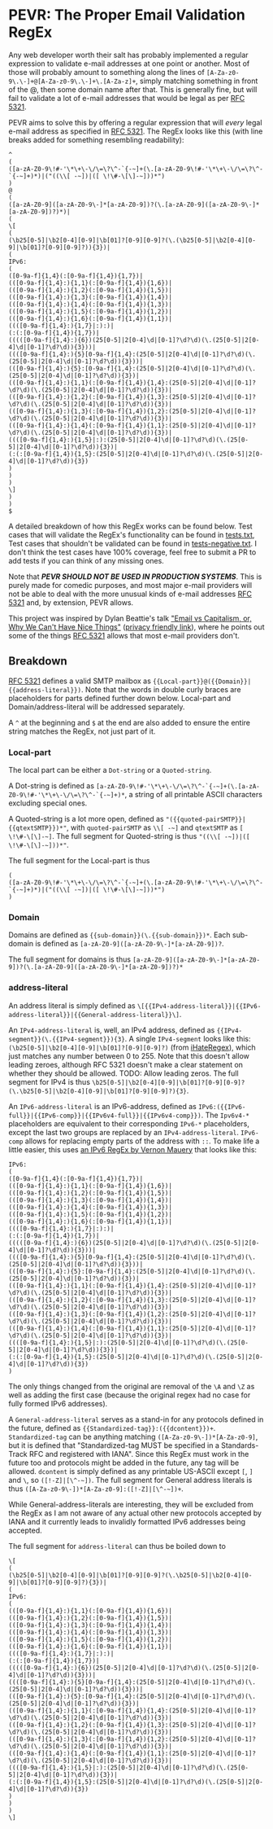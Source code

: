 # PEVR: The Proper Email Validation RegEx

Any web developer worth their salt has probably implemented a regular expression to validate e-mail addresses at one point or another. Most of those will probably amount to something along the lines of ``[A-Za-z0-9\.\-]+@[A-Za-z0-9\.\-]+\.[A-Za-z]+``, simply matching something in front of the @, then some domain name after that. This is generally fine, but will fail to validate a lot of e-mail addresses that would be legal as per [RFC 5321](https://www.rfc-editor.org/rfc/rfc5321.html#section-4.1.2).

PEVR aims to solve this by offering a regular expression that will *every* legal e-mail address as specified in [RFC 5321](https://www.rfc-editor.org/rfc/rfc5321.html#section-4.1.2). The RegEx looks like this (with line breaks added for something resembling readability):

```regex
^
(
([a-zA-Z0-9\!#-'\*\+\-\/\=\?\^-`{-~]+(\.[a-zA-Z0-9\!#-'\*\+\-\/\=\?\^-`{-~]+)*)|("((\\[ -~])|([ \!\#-\[\]-~]))*")
)
@
(
([a-zA-Z0-9]([a-zA-Z0-9\-]*[a-zA-Z0-9])?(\.[a-zA-Z0-9]([a-zA-Z0-9\-]*[a-zA-Z0-9])?)*)|
(
\[
(
(\b25[0-5]|\b2[0-4][0-9]|\b[01]?[0-9][0-9]?(\.(\b25[0-5]|\b2[0-4][0-9]|\b[01]?[0-9][0-9]?)){3})|
(
IPv6:
(
([0-9a-f]{1,4}(:[0-9a-f]{1,4}){1,7})|
(([0-9a-f]{1,4}:){1,1}(:[0-9a-f]{1,4}){1,6})|
(([0-9a-f]{1,4}:){1,2}(:[0-9a-f]{1,4}){1,5})|
(([0-9a-f]{1,4}:){1,3}(:[0-9a-f]{1,4}){1,4})|
(([0-9a-f]{1,4}:){1,4}(:[0-9a-f]{1,4}){1,3})|
(([0-9a-f]{1,4}:){1,5}(:[0-9a-f]{1,4}){1,2})|
(([0-9a-f]{1,4}:){1,6}(:[0-9a-f]{1,4}){1,1})|
((([0-9a-f]{1,4}:){1,7}|:):)|
(:(:[0-9a-f]{1,4}){1,7})|
(((([0-9a-f]{1,4}:){6})(25[0-5]|2[0-4]\d|[0-1]?\d?\d)(\.(25[0-5]|2[0-4]\d|[0-1]?\d?\d)){3}))|
((([0-9a-f]{1,4}:){5}[0-9a-f]{1,4}:(25[0-5]|2[0-4]\d|[0-1]?\d?\d)(\.(25[0-5]|2[0-4]\d|[0-1]?\d?\d)){3}))|
(([0-9a-f]{1,4}:){5}:[0-9a-f]{1,4}:(25[0-5]|2[0-4]\d|[0-1]?\d?\d)(\.(25[0-5]|2[0-4]\d|[0-1]?\d?\d)){3})|
(([0-9a-f]{1,4}:){1,1}(:[0-9a-f]{1,4}){1,4}:(25[0-5]|2[0-4]\d|[0-1]?\d?\d)(\.(25[0-5]|2[0-4]\d|[0-1]?\d?\d)){3})|
(([0-9a-f]{1,4}:){1,2}(:[0-9a-f]{1,4}){1,3}:(25[0-5]|2[0-4]\d|[0-1]?\d?\d)(\.(25[0-5]|2[0-4]\d|[0-1]?\d?\d)){3})|
(([0-9a-f]{1,4}:){1,3}(:[0-9a-f]{1,4}){1,2}:(25[0-5]|2[0-4]\d|[0-1]?\d?\d)(\.(25[0-5]|2[0-4]\d|[0-1]?\d?\d)){3})|
(([0-9a-f]{1,4}:){1,4}(:[0-9a-f]{1,4}){1,1}:(25[0-5]|2[0-4]\d|[0-1]?\d?\d)(\.(25[0-5]|2[0-4]\d|[0-1]?\d?\d)){3})|
((([0-9a-f]{1,4}:){1,5}|:):(25[0-5]|2[0-4]\d|[0-1]?\d?\d)(\.(25[0-5]|2[0-4]\d|[0-1]?\d?\d)){3})|
(:(:[0-9a-f]{1,4}){1,5}:(25[0-5]|2[0-4]\d|[0-1]?\d?\d)(\.(25[0-5]|2[0-4]\d|[0-1]?\d?\d)){3})
)
)
)
\]
)
)
$
```

A detailed breakdown of how this RegEx works can be found below. Test cases that will validate the RegEx's functionality can be found in [tests.txt](./tests.txt), Test cases that shouldn't be validated can be found in [tests-negative.txt](./tests-negative.txt). I don't think the test cases have 100% coverage, feel free to submit a PR to add tests if you can think of any missing ones.

Note that ***PEVR SHOULD NOT BE USED IN PRODUCTION SYSTEMS***. This is purely made for comedic purposes, and most major e-mail providers will not be able to deal with the more unusual kinds of e-mail addresses [RFC 5321](https://www.rfc-editor.org/rfc/rfc5321.html#section-4.1.2) and, by extension, PEVR allows.

This project was inspired by Dylan Beattie's talk ["Email vs Capitalism, or, Why We Can't Have Nice Things"](https://www.youtube.com/watch?v=mrGfahzt-4Q&t=990s) ([privacy friendly link](https://piped.video/watch?v=mrGfahzt-4Q&t=990s)), where he points out some of the things [RFC 5321](https://www.rfc-editor.org/rfc/rfc5321.html#section-4.1.2) allows that most e-mail providers don't.

## Breakdown

[RFC 5321](https://www.rfc-editor.org/rfc/rfc5321.html#section-4.1.2) defines a valid SMTP mailbox as ``{{Local-part}}@({{Domain}}|{{address-literal}})``. Note that the words in double curly braces are placeholders for parts defined further down below. Local-part and Domain/address-literal will be addressed separately.

A ``^`` at the beginning and ``$`` at the end are also added to ensure the entire string matches the RegEx, not just part of it.

### Local-part

The local part can be either a ``Dot-string`` or a ``Quoted-string``.

A Dot-string is defined as ``[a-zA-Z0-9\!#-'\*\+\-\/\=\?\^-`{-~]+(\.[a-zA-Z0-9\!#-'\*\+\-\/\=\?\^-`{-~]+)*``, a string of all printable ASCII characters excluding special ones.

A Quoted-string is a lot more open, defined as ``"({{quoted-pairSMTP}}|{{qtextSMTP}})*"``, with ``quoted-pairSMTP`` as ``\\[ -~]`` and ``qtextSMTP`` as ``[ \!\#-\[\]-~]``. The full segment for Quoted-string is thus ``"((\\[ -~])|([ \!\#-\[\]-~]))*"``.

The full segment for the Local-part is thus

```regex
(
([a-zA-Z0-9\!#-'\*\+\-\/\=\?\^-`{-~]+(\.[a-zA-Z0-9\!#-'\*\+\-\/\=\?\^-`{-~]+)*)|("((\\[ -~])|([ \!\#-\[\]-~]))*")
)
```

### Domain

Domains are defined as ``{{sub-domain}}(\.{{sub-domain}})*``. Each sub-domain is defined as ``[a-zA-Z0-9]([a-zA-Z0-9\-]*[a-zA-Z0-9])?``.

The full segment for domains is thus ``[a-zA-Z0-9]([a-zA-Z0-9\-]*[a-zA-Z0-9])?(\.[a-zA-Z0-9]([a-zA-Z0-9\-]*[a-zA-Z0-9])?)*``

### address-literal

An address literal is simply defined as ``\[{{IPv4-address-literal}}|{{IPv6-address-literal}}|{{General-address-literal}}\]``.

An ``IPv4-address-literal`` is, well, an IPv4 address, defined as ``{{IPv4-segment}}(\.{{IPv4-segment}}){3}``. A single ``IPv4-segment`` looks like this: ``(\b25[0-5]|\b2[0-4][0-9]|\b[01]?[0-9][0-9]?)`` (from [iHateRegex](https://ihateregex.io/expr/ip/)), which just matches any number between 0 to 255. Note that this doesn't allow leading zeroes, although RFC 5321 doesn't make a clear statement on whether they should be allowed. TODO: Allow leading zeros. The full segment for IPv4 is thus ``\b25[0-5]|\b2[0-4][0-9]|\b[01]?[0-9][0-9]?(\.\b25[0-5]|\b2[0-4][0-9]|\b[01]?[0-9][0-9]?){3}``.

An ``IPv6-address-literal`` is an IPv6-address, defined as ``IPv6:({{IPv6-full}}|{{IPv6-comp}}|{{IPv6v4-full}}|{{IPv6v4-comp}})``. The ``Ipv6v4-*`` placeholders are equivalent to their corresponding ``IPv6-*`` placeholders, except the last two groups are replaced by an ``IPv4-address-literal``. ``IPv6-comp`` allows for replacing empty parts of the address with ``::``. To make life a little easier, this uses [an IPv6 RegEx by Vernon Mauery](https://web.archive.org/web/20120302212319/https://vernon.mauery.com/content/projects/linux/ipv6_regex) that looks like this:

```regex
IPv6:
(
([0-9a-f]{1,4}(:[0-9a-f]{1,4}){1,7})|
(([0-9a-f]{1,4}:){1,1}(:[0-9a-f]{1,4}){1,6})|
(([0-9a-f]{1,4}:){1,2}(:[0-9a-f]{1,4}){1,5})|
(([0-9a-f]{1,4}:){1,3}(:[0-9a-f]{1,4}){1,4})|
(([0-9a-f]{1,4}:){1,4}(:[0-9a-f]{1,4}){1,3})|
(([0-9a-f]{1,4}:){1,5}(:[0-9a-f]{1,4}){1,2})|
(([0-9a-f]{1,4}:){1,6}(:[0-9a-f]{1,4}){1,1})|
((([0-9a-f]{1,4}:){1,7}|:):)|
(:(:[0-9a-f]{1,4}){1,7})|
(((([0-9a-f]{1,4}:){6})(25[0-5]|2[0-4]\d|[0-1]?\d?\d)(\.(25[0-5]|2[0-4]\d|[0-1]?\d?\d)){3}))|
((([0-9a-f]{1,4}:){5}[0-9a-f]{1,4}:(25[0-5]|2[0-4]\d|[0-1]?\d?\d)(\.(25[0-5]|2[0-4]\d|[0-1]?\d?\d)){3}))|
(([0-9a-f]{1,4}:){5}:[0-9a-f]{1,4}:(25[0-5]|2[0-4]\d|[0-1]?\d?\d)(\.(25[0-5]|2[0-4]\d|[0-1]?\d?\d)){3})|
(([0-9a-f]{1,4}:){1,1}(:[0-9a-f]{1,4}){1,4}:(25[0-5]|2[0-4]\d|[0-1]?\d?\d)(\.(25[0-5]|2[0-4]\d|[0-1]?\d?\d)){3})|
(([0-9a-f]{1,4}:){1,2}(:[0-9a-f]{1,4}){1,3}:(25[0-5]|2[0-4]\d|[0-1]?\d?\d)(\.(25[0-5]|2[0-4]\d|[0-1]?\d?\d)){3})|
(([0-9a-f]{1,4}:){1,3}(:[0-9a-f]{1,4}){1,2}:(25[0-5]|2[0-4]\d|[0-1]?\d?\d)(\.(25[0-5]|2[0-4]\d|[0-1]?\d?\d)){3})|
(([0-9a-f]{1,4}:){1,4}(:[0-9a-f]{1,4}){1,1}:(25[0-5]|2[0-4]\d|[0-1]?\d?\d)(\.(25[0-5]|2[0-4]\d|[0-1]?\d?\d)){3})|
((([0-9a-f]{1,4}:){1,5}|:):(25[0-5]|2[0-4]\d|[0-1]?\d?\d)(\.(25[0-5]|2[0-4]\d|[0-1]?\d?\d)){3})|
(:(:[0-9a-f]{1,4}){1,5}:(25[0-5]|2[0-4]\d|[0-1]?\d?\d)(\.(25[0-5]|2[0-4]\d|[0-1]?\d?\d)){3})
)
```

The only things changed from the original are removal of the ``\A`` and ``\Z`` as well as adding the first case (because the original regex had no case for fully formed IPv6 addresses).

A ``General-address-literal`` serves as a stand-in for any protocols defined in the future, defined as ``{{Standardized-tag}}:({{dcontent}})+``. ``Standardized-tag`` can be anything matching ``([A-Za-z0-9\-])*[A-Za-z0-9]``, but it is defined that "Standardized-tag MUST be specified in a Standards-Track RFC and registered with IANA". Since this RegEx must work in the future too and protocols might be added in the future, any tag will be allowed. ``dcontent`` is simply defined as any printable US-ASCII except ``[``, ``]`` and ``\``, so ``([!-Z]|[\^-~])``. The full segment for General address literals is thus ``([A-Za-z0-9\-])*[A-Za-z0-9]:([!-Z]|[\^-~])+``.

While General-address-literals are interesting, they will be excluded from the RegEx as I am not aware of any actual other new protocols accepted by IANA and it currently leads to invalidly formatted IPv6 addresses being accepted.

The full segment for ``address-literal`` can thus be boiled down to

```regex
\[
(
(\b25[0-5]|\b2[0-4][0-9]|\b[01]?[0-9][0-9]?(\.\b25[0-5]|\b2[0-4][0-9]|\b[01]?[0-9][0-9]?){3})|
(
IPv6:
(
(([0-9a-f]{1,4}:){1,1}(:[0-9a-f]{1,4}){1,6})|
(([0-9a-f]{1,4}:){1,2}(:[0-9a-f]{1,4}){1,5})|
(([0-9a-f]{1,4}:){1,3}(:[0-9a-f]{1,4}){1,4})|
(([0-9a-f]{1,4}:){1,4}(:[0-9a-f]{1,4}){1,3})|
(([0-9a-f]{1,4}:){1,5}(:[0-9a-f]{1,4}){1,2})|
(([0-9a-f]{1,4}:){1,6}(:[0-9a-f]{1,4}){1,1})|
((([0-9a-f]{1,4}:){1,7}|:):)|
(:(:[0-9a-f]{1,4}){1,7})|
(((([0-9a-f]{1,4}:){6})(25[0-5]|2[0-4]\d|[0-1]?\d?\d)(\.(25[0-5]|2[0-4]\d|[0-1]?\d?\d)){3}))|
((([0-9a-f]{1,4}:){5}[0-9a-f]{1,4}:(25[0-5]|2[0-4]\d|[0-1]?\d?\d)(\.(25[0-5]|2[0-4]\d|[0-1]?\d?\d)){3}))|
(([0-9a-f]{1,4}:){5}:[0-9a-f]{1,4}:(25[0-5]|2[0-4]\d|[0-1]?\d?\d)(\.(25[0-5]|2[0-4]\d|[0-1]?\d?\d)){3})|
(([0-9a-f]{1,4}:){1,1}(:[0-9a-f]{1,4}){1,4}:(25[0-5]|2[0-4]\d|[0-1]?\d?\d)(\.(25[0-5]|2[0-4]\d|[0-1]?\d?\d)){3})|
(([0-9a-f]{1,4}:){1,2}(:[0-9a-f]{1,4}){1,3}:(25[0-5]|2[0-4]\d|[0-1]?\d?\d)(\.(25[0-5]|2[0-4]\d|[0-1]?\d?\d)){3})|
(([0-9a-f]{1,4}:){1,3}(:[0-9a-f]{1,4}){1,2}:(25[0-5]|2[0-4]\d|[0-1]?\d?\d)(\.(25[0-5]|2[0-4]\d|[0-1]?\d?\d)){3})|
(([0-9a-f]{1,4}:){1,4}(:[0-9a-f]{1,4}){1,1}:(25[0-5]|2[0-4]\d|[0-1]?\d?\d)(\.(25[0-5]|2[0-4]\d|[0-1]?\d?\d)){3})|
((([0-9a-f]{1,4}:){1,5}|:):(25[0-5]|2[0-4]\d|[0-1]?\d?\d)(\.(25[0-5]|2[0-4]\d|[0-1]?\d?\d)){3})|
(:(:[0-9a-f]{1,4}){1,5}:(25[0-5]|2[0-4]\d|[0-1]?\d?\d)(\.(25[0-5]|2[0-4]\d|[0-1]?\d?\d)){3})
)
)
)
\]
```
